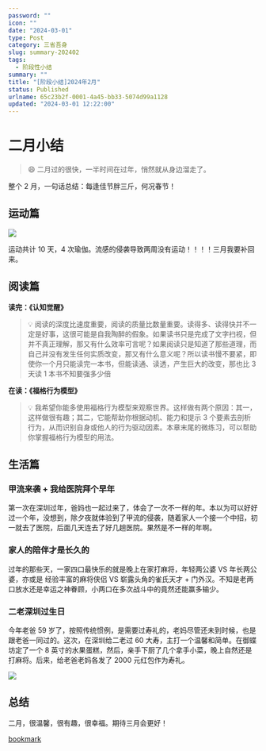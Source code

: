 ```yaml
---
password: ""
icon: ""
date: "2024-03-01"
type: Post
category: 三省吾身
slug: summary-202402
tags:
  - 阶段性小结
summary: ""
title: "[阶段小结]2024年2月"
status: Published
urlname: 65c23b2f-0001-4a45-bb33-5074d99a1128
updated: "2024-03-01 12:22:00"
---
```


# 二月小结

> 😄 二月过的很快，一半时间在过年，悄然就从身边溜走了。

整个 2 月，一句话总结：每逢佳节胖三斤，何况春节！

## 运动篇

![](https://image.kuangyichen.com/image/my_note/202403011946889.png)

运动共计 10 天，4 次瑜伽。流感的侵袭导致两周没有运动！！！！三月我要补回来。

## 阅读篇

**读完：《认知觉醒》**

> 💡 阅读的深度比速度重要，阅读的质量比数量重要。读得多、读得快并不一定是好事，这很可能是自我陶醉的假象。如果读书只是完成了文字扫视，但并不真正理解，那又有什么效率可言呢？如果阅读只是知道了那些道理，而自己并没有发生任何实质改变，那又有什么意义呢？所以读书慢不要紧，即使你一个月只能读完一本书，但能读通、读透，产生巨大的改变，那也比 3 天读 1 本书不知要强多少倍

**在读：《福格行为模型》**

> 💡 我希望你能多使用福格行为模型来观察世界。这样做有两个原因：其一，这样做很有趣；其二，它能帮助你根据动机、能力和提示 3 个要素去剖析行为，从而识别自身或他人的行为驱动因素。本章末尾的微练习，可以帮助你掌握福格行为模型的用法。

## 生活篇

### 甲流来袭 + 我给医院拜个早年

第一次在深圳过年，爸妈也一起过来了，体会了一次不一样的年。本以为可以好好过一个年，没想到，除夕夜就体验到了甲流的侵袭，随着家人一个接一个中招，初一就去了医院，后面几天连去了好几趟医院。果然是不一样的年啊。

### 家人的陪伴才是长久的

过年的那些天，一家四口最快乐的就是晚上在家打麻将，年轻两公婆 VS 年长两公婆，亦或是 经验丰富的麻将侠侣 VS 崭露头角的雀氏天才 + 门外汉。不知是老两口放水还是幸运之神眷顾，小两口在多次战斗中的竟然还能赢多输少。

### 二老深圳过生日

今年老爸 59 岁了，按照传统惯例，是需要过寿礼的，老妈尽管还未到时候，也是跟老爸一同过的。这次，在深圳给二老过 60 大寿，主打一个温馨和简单。在御蝶坊定了一个 8 英寸的水果蛋糕，然后，亲手下厨了几个拿手小菜，晚上自然还是打麻将。后来，给老爸老妈各发了 2000 元红包作为寿礼。

![](https://image.kuangyichen.com/image/my_note/202403012007374.jpg)

## 总结

二月，很温馨，很有趣，很幸福。期待三月会更好！

[bookmark](https://kuangyichen.com/running)
